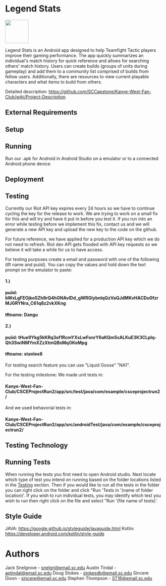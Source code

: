 # Legend Stats
<img src="https://user-images.githubusercontent.com/46630936/165160007-e19fae42-ba31-46f4-8f18-881f2476a868.png" width="75">

Legend Stats is an Android app designed to help Teamfight Tactic players improve their gaming performance. The app quickly summarizes an individual's match history for quick reference and allows for searching others' match history. Users can create builds (groups of units during gameplay) and add them to a community list comprised of builds from fellow users. Additionally, there are resources to view current playable characters and what items to build from others.

Detailed description: https://github.com/SCCapstone/Kanye-West-Fan-Club/wiki/Project-Description

## External Requirements

## Setup

## Running
Run our .apk for Android in Android Studio on a emulator or to a connected Android phone device.

## Deployment

## Testing
Currently our Riot API key expires every 24 hours so we have to continue cycling the key for the release to work.
We are trying to work on a small fix for this and will try and have it put in before you test it. If you run into
an error while testing before we implement this fix, contact us and we will generate a new API key and upload the 
new key to the code on the github.

For future reference, we have applied for a production API key which we do not need to refresh. Riot dev API
gets flooded with API key requests so we believe it will take a while for us to have access.

For testing purposes create a email and password with one of the following (tft name and puiid). You can copy the values and hold down the text prompt on the emulator to paste:
  #### 1.)
  #### puiid: bWxLgFEOjkoSZh8rQ4hGNAvIDd_gWRGlybnlqQzVaQJdMKvHACDu0fzrMJGRYNra_C61q8z2vkXKng
  #### tftname: Dangu
  #### 2.)
  #### puiid: tHue9Ykg5kKRq3of1RcmYXsLwFonrY6aKQm5cALKuE3K3CLpIq-Qh3SwiNMYmXZzXtmQBsMqOKeMpg
  #### tftname: stanlee8
      
For testing search feature you can use "Liquid Goose" "NA1".

For the testing milestone: 
We made unit tests in:
#### Kanye-West-Fan-Club/CSCEProjectRun2/app/src/test/java/com/example/csceprojectrun2/ 
And we used behavorial tests in:
#### Kanye-West-Fan-Club/CSCEProjectRun2/app/src/androidTest/java/com/example/csceprojectrun2/

## Testing Technology

## Running Tests

When running the tests you first need to open Android studio. Next locate which type of test you intend on running based on the folder locations listed in the [Testing](https://github.com/SCCapstone/Kanye-West-Fan-Club/tree/Stephen-Thompson#testing) section. Then if you would like to run all the tests in the folder you can right click on the folder and click "Run 'Tests in '(name of folder location)'. If you wish to run individual tests, you may identify which test you wish to run then right click on the file and select "Run '(file name of tests)'.

## Style Guide
JAVA: https://google.github.io/styleguide/javaguide.html
Kotlin: https://developer.android.com/kotlin/style-guide

# Authors
Jack Snelgrove - snelgrj@email.sc.edu
Austin Tindal - aptindal@email.sc.edu
Doug Stokes - stokesdb@email.sc.edu
Sincere Dixon - sincere@email.sc.edu
Stephen Thompson - ST16@email.sc.edu

